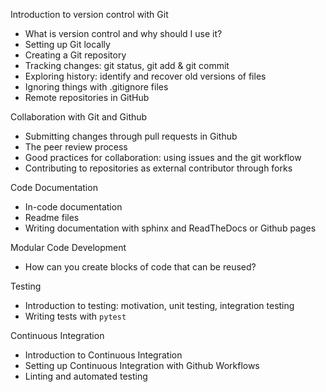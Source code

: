 Introduction to version control with Git
* What is version control and why should I use it?
* Setting up Git locally
* Creating a Git repository
* Tracking changes: git status, git add & git commit
* Exploring history: identify and recover old versions of files
* Ignoring things with .gitignore files
* Remote repositories in GitHub

Collaboration with Git and Github
* Submitting changes through pull requests in Github
* The peer review process
* Good practices for collaboration: using issues and the git workflow
* Contributing to repositories as external contributor through forks

Code Documentation 
* In-code documentation
* Readme files
* Writing documentation with sphinx and ReadTheDocs or Github pages

Modular Code Development
* How can you create blocks of code that can be reused?

Testing
* Introduction to testing: motivation, unit testing, integration testing
* Writing tests with `pytest`

Continuous Integration 
* Introduction to Continuous Integration
* Setting up Continuous Integration with Github Workflows
* Linting and automated testing

